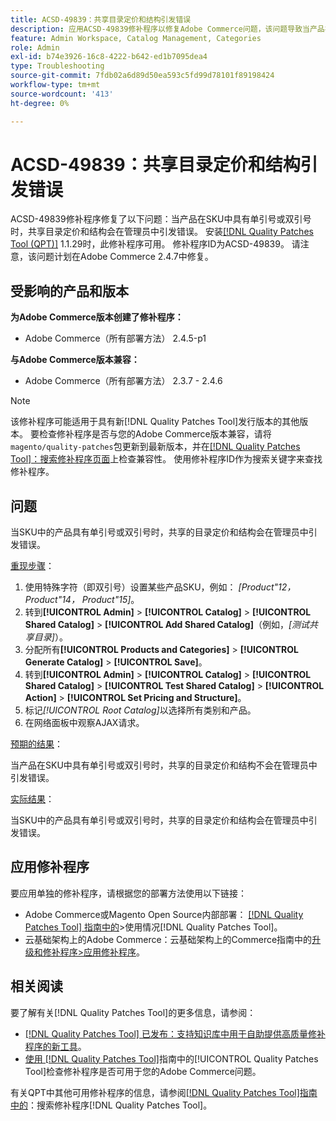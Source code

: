 ```yaml
---
title: ACSD-49839：共享目录定价和结构引发错误
description: 应用ACSD-49839修补程序以修复Adobe Commerce问题，该问题导致当产品在SKU中具有单引号或双引号时，共享目录定价和结构在管理员中引发错误。
feature: Admin Workspace, Catalog Management, Categories
role: Admin
exl-id: b74e3926-16c8-4222-b642-ed1b7095dea4
type: Troubleshooting
source-git-commit: 7fdb02a6d89d50ea593c5fd99d78101f89198424
workflow-type: tm+mt
source-wordcount: '413'
ht-degree: 0%

---
```


# ACSD-49839：共享目录定价和结构引发错误

ACSD-49839修补程序修复了以下问题：当产品在SKU中具有单引号或双引号时，共享目录定价和结构会在管理员中引发错误。 安装[[!DNL Quality Patches Tool (QPT)]](https://experienceleague.adobe.com/en/docs/commerce-operations/tools/quality-patches-tool/quality-patches-tool-to-self-serve-quality-patches) 1.1.29时，此修补程序可用。 修补程序ID为ACSD-49839。 请注意，该问题计划在Adobe Commerce 2.4.7中修复。

## 受影响的产品和版本

**为Adobe Commerce版本创建了修补程序：**

* Adobe Commerce（所有部署方法） 2.4.5-p1

**与Adobe Commerce版本兼容：**

* Adobe Commerce（所有部署方法） 2.3.7 - 2.4.6

>[!NOTE]
>
>该修补程序可能适用于具有新[!DNL Quality Patches Tool]发行版本的其他版本。 要检查修补程序是否与您的Adobe Commerce版本兼容，请将`magento/quality-patches`包更新到最新版本，并在[[!DNL Quality Patches Tool]：搜索修补程序页面](https://experienceleague.adobe.com/tools/commerce-quality-patches/index.html)上检查兼容性。 使用修补程序ID作为搜索关键字来查找修补程序。

## 问题

当SKU中的产品具有单引号或双引号时，共享的目录定价和结构会在管理员中引发错误。

<u>重现步骤</u>：

1. 使用特殊字符（即双引号）设置某些产品SKU，例如：
   *[Product&quot;12， Product&quot;14， Product&quot;15]*。
1. 转到&#x200B;**[!UICONTROL Admin]** > **[!UICONTROL Catalog]** > **[!UICONTROL Shared Catalog]** > **[!UICONTROL Add Shared Catalog]**（例如，*[测试共享目录]*）。
1. 分配所有&#x200B;**[!UICONTROL Products and Categories]** > **[!UICONTROL Generate Catalog]** > **[!UICONTROL Save]**。
1. 转到&#x200B;**[!UICONTROL Admin]** > **[!UICONTROL Catalog]** > **[!UICONTROL Shared Catalog]** > **[!UICONTROL Test Shared Catalog]** > **[!UICONTROL Action]** > **[!UICONTROL Set Pricing and Structure]**。
1. 标记&#x200B;*[!UICONTROL Root Catalog]*&#x200B;以选择所有类别和产品。
1. 在网络面板中观察AJAX请求。

<u>预期的结果</u>：

当产品在SKU中具有单引号或双引号时，共享的目录定价和结构不会在管理员中引发错误。

<u>实际结果</u>：

当SKU中的产品具有单引号或双引号时，共享的目录定价和结构会在管理员中引发错误。

## 应用修补程序

要应用单独的修补程序，请根据您的部署方法使用以下链接：

* Adobe Commerce或Magento Open Source内部部署： [[!DNL Quality Patches Tool] 指南中的](/help/tools/quality-patches-tool/usage.md)>使用情况[!DNL Quality Patches Tool]。
* 云基础架构上的Adobe Commerce：云基础架构上的Commerce指南中的[升级和修补程序>应用修补程序](https://experienceleague.adobe.com/docs/commerce-cloud-service/user-guide/develop/upgrade/apply-patches.html)。

## 相关阅读

要了解有关[!DNL Quality Patches Tool]的更多信息，请参阅：

* [[!DNL Quality Patches Tool] 已发布：支持知识库中用于自助提供高质量修补程序的新工具](https://experienceleague.adobe.com/en/docs/commerce-operations/tools/quality-patches-tool/quality-patches-tool-to-self-serve-quality-patches)。
* [使用 [!DNL Quality Patches Tool]](/help/tools/quality-patches-tool/patches-available-in-qpt/check-patch-for-magento-issue-with-magento-quality-patches.md)指南中的[!UICONTROL Quality Patches Tool]检查修补程序是否可用于您的Adobe Commerce问题。


有关QPT中其他可用修补程序的信息，请参阅[[!DNL Quality Patches Tool]指南中的](https://experienceleague.adobe.com/tools/commerce-quality-patches/index.html)：搜索修补程序[!DNL Quality Patches Tool]。
